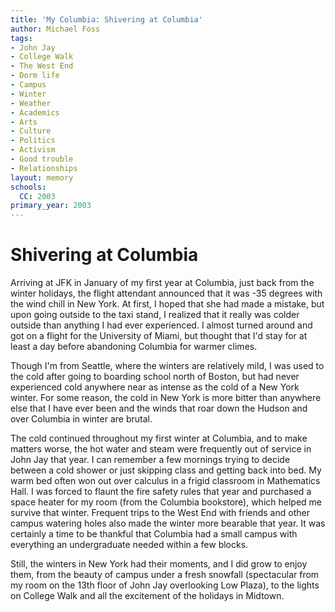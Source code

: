 ```yaml
---
title: 'My Columbia: Shivering at Columbia'
author: Michael Foss
tags:
- John Jay
- College Walk
- The West End
- Dorm life
- Campus
- Winter
- Weather
- Academics
- Arts
- Culture
- Politics
- Activism
- Good trouble
- Relationships
layout: memory
schools:
  CC: 2003
primary_year: 2003
---
```

# Shivering at Columbia

Arriving at JFK in January of my first year at Columbia, just back from the winter holidays, the flight attendant announced that it was -35 degrees with the wind chill in New York. At first, I hoped that she had made a mistake, but upon going outside to the taxi stand, I realized that it really was colder outside than anything I had ever experienced. I almost turned around and got on a flight for the University of Miami, but thought that I'd stay for at least a day before abandoning Columbia for warmer climes.

Though I'm from Seattle, where the winters are relatively mild, I was used to the cold after going to boarding school north of Boston, but had never experienced cold anywhere near as intense as the cold of a New York winter. For some reason, the cold in New York is more bitter than anywhere else that I have ever been and the winds that roar down the Hudson and over Columbia in winter are brutal.

The cold continued throughout my first winter at Columbia, and to make matters worse, the hot water and steam were frequently out of service in John Jay that year. I can remember a few mornings trying to decide between a cold shower or just skipping class and getting back into bed. My warm bed often won out over calculus in a frigid classroom in Mathematics Hall. I was forced to flaunt the fire safety rules that year and purchased a space heater for my room (from the Columbia bookstore), which helped me survive that winter. Frequent trips to the West End with friends and other campus watering holes also made the winter more bearable that year. It was certainly a time to be thankful that Columbia had a small campus with everything an undergraduate needed within a few blocks.

Still, the winters in New York had their moments, and I did grow to enjoy them, from the beauty of campus under a fresh snowfall (spectacular from my room on the 13th floor of John Jay overlooking Low Plaza), to the lights on College Walk and all the excitement of the holidays in Midtown.
